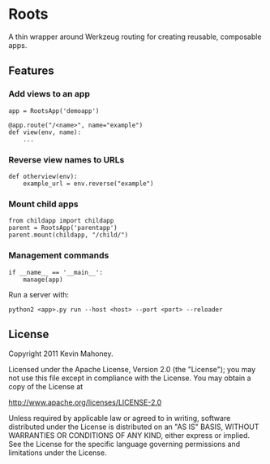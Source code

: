 # Roots

A thin wrapper around Werkzeug routing for creating reusable, composable apps.

## Features

### Add views to an app

    app = RootsApp('demoapp')

    @app.route("/<name>", name="example")
    def view(env, name):
        ...

### Reverse view names to URLs

    def otherview(env):
        example_url = env.reverse("example")
   
### Mount child apps

    from childapp import childapp
    parent = RootsApp('parentapp')
    parent.mount(childapp, "/child/")

### Management commands

    if __name__ == '__main__':
        manage(app)

Run a server with:

    python2 <app>.py run --host <host> --port <port> --reloader


## License

Copyright 2011 Kevin Mahoney.

Licensed under the Apache License, Version 2.0 (the "License");
you may not use this file except in compliance with the License.
You may obtain a copy of the License at

http://www.apache.org/licenses/LICENSE-2.0

Unless required by applicable law or agreed to in writing, software
distributed under the License is distributed on an "AS IS" BASIS,
WITHOUT WARRANTIES OR CONDITIONS OF ANY KIND, either express or implied.
See the License for the specific language governing permissions and
limitations under the License.
